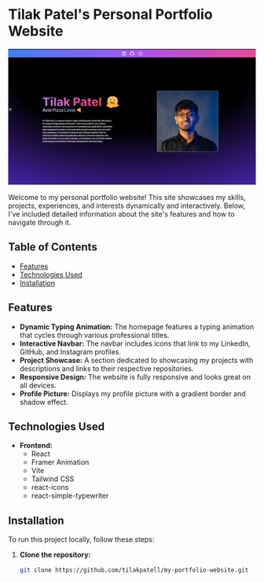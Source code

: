 # Tilak Patel's Personal Portfolio Website

![Screenshot of my portfolio website](website.png)

Welcome to my personal portfolio website! This site showcases my skills, projects, experiences, and interests dynamically and interactively. Below, I've included detailed information about the site's features and how to navigate through it.

## Table of Contents

- [Features](#features)
- [Technologies Used](#technologies-used)
- [Installation](#installation)

## Features

- **Dynamic Typing Animation:** The homepage features a typing animation that cycles through various professional titles.
- **Interactive Navbar:** The navbar includes icons that link to my LinkedIn, GitHub, and Instagram profiles.
- **Project Showcase:** A section dedicated to showcasing my projects with descriptions and links to their respective repositories.
- **Responsive Design:** The website is fully responsive and looks great on all devices.
- **Profile Picture:** Displays my profile picture with a gradient border and shadow effect.

## Technologies Used

- **Frontend:**
  - React
  - Framer Animation
  - Vite
  - Tailwind CSS
  - react-icons
  - react-simple-typewriter

## Installation

To run this project locally, follow these steps:

1. **Clone the repository:**

   ```bash
   git clone https://github.com/tilakpatell/my-portfolio-website.git
